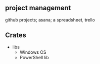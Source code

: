 

## project management

github projects; asana; a spreadsheet, trello

## Crates

* libs
  * Windows OS
  * PowerShell lib
